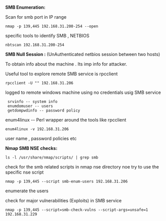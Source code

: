 **SMB Enumeration:**

Scan for smb port in IP range

```
nmap -p 139,445 192.168.31.200-254 --open
```

specific tools to  identify SMB , NETBIOS

```
nbtscan 192.168.31.200-254
```

**SMB Null Session :** \(UnAuthenticated netbios session between two hosts\)

To obtain info about the machine . Its imp info for attacker.

Useful tool to explore remote SMB service is rpcclient

```
rpcclient -U "" 192.168.31.206
```

logged to remote windows machine using no credentials usig SMB service

```
 srvinfo -- system info
 enumdomuser -- users
 getdompwdinfo -- password policy
```

enum4linux -- Perl wrapper around the tools like rpcclient

```
enum4linux -v 192.168.31.206
```

user name , password policies etc

**Nmap SMB NSE checks:**

```
ls -l /usr/share/nmap/scripts/ | grep smb
```

check for the smb related scripts in nmap nse directory noe try to use the specific nse script

```
nmap -p 139,445 --script smb-enum-users 192.168.31.206
```

enumerate the users

check for major vulnerabilities \(Exploits\) in SMB service

```
nmap -p 139,445 --script=smb-check-vulns --script-args=unsafe=1 192.168.31.229
```



